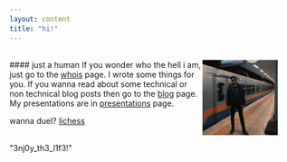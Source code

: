 ```yaml
---
layout: content
title: "hi!"
---
```

<p style="margin: 30px;"><img src="/images/main.jpg" alt="Me with a box head" style="width: 30%; float: right"></p>
#### just a human
If you wonder who the hell i am, just go to the <a href="{{site.baseurl}}whois/">whois</a> page. I wrote some things for you. If you wanna read about some technical or non technical blog posts then go to the <a href="{{site.baseurl}}blog/">blog</a> page. My presentations are in <a href="{{site.baseurl}}pres">presentations</a> page. 
<br>
<p>wanna duel? <a href="https://lichess.org/@/Wexess" target="_blank">lichess</a></p>
<br>
<span class="string">"3nj0y_th3_l1f3!"</span> 
